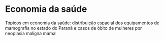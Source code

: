 # Economia da saúde
Tópicos em economia da saúde: distribuição espacial dos equipamentos de mamografia no estado do Paraná e casos de óbito de mulheres por neoplasia malígna mamal
